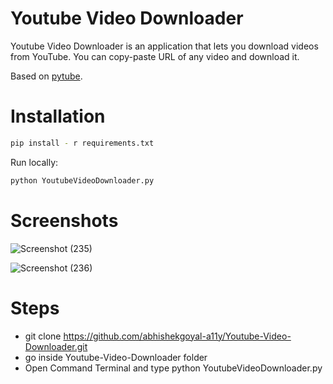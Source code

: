 # Youtube Video Downloader
Youtube Video Downloader is an application that lets you download videos from YouTube. You can copy-paste URL of any video and download it. 

Based on [pytube](https://python-pytube.readthedocs.io/en/latest/).

# Installation

```bash
pip install - r requirements.txt
```

Run locally:

```bash
python YoutubeVideoDownloader.py
```

# Screenshots
![Screenshot (235)](https://user-images.githubusercontent.com/58354473/104275691-58ce3200-54c9-11eb-9f0c-5d3296c3364e.png)

![Screenshot (236)](https://user-images.githubusercontent.com/58354473/104277825-9208a100-54cd-11eb-82ff-c97ee7ea13a0.png)



# Steps
  * git clone https://github.com/abhishekgoyal-a11y/Youtube-Video-Downloader.git
  * go inside Youtube-Video-Downloader folder
  * Open Command Terminal and type python YoutubeVideoDownloader.py
